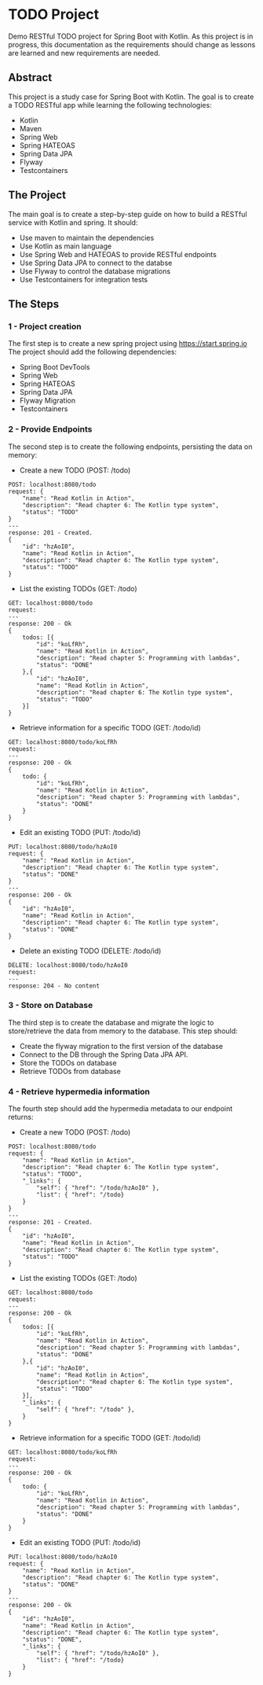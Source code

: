 # TODO Project

Demo RESTful TODO project for Spring Boot with Kotlin.
As this project is in progress, this documentation as the requirements should 
change as lessons are learned and new requirements are needed.

## Abstract
This project is a study case for Spring Boot with Kotlin.
The goal is to create a TODO RESTful app while learning the following technologies:
- Kotlin
- Maven
- Spring Web
- Spring HATEOAS
- Spring Data JPA
- Flyway
- Testcontainers

## The Project
The main goal is to create a step-by-step guide on how to build a RESTful service 
with Kotlin and spring.
It should:
- Use maven to maintain the dependencies
- Use Kotlin as main language
- Use Spring Web and HATEOAS to provide RESTful endpoints
- Use Spring Data JPA to connect to the databse
- Use Flyway to control the database migrations
- Use Testcontainers for integration tests

## The Steps
### 1 - Project creation
The first step is to create a new spring project using https://start.spring.io
The project should add the following dependencies:
- Spring Boot DevTools
- Spring Web
- Spring HATEOAS
- Spring Data JPA
- Flyway Migration
- Testcontainers

### 2 - Provide Endpoints
The second step is to create the following endpoints, persisting the data on memory:
- Create a new TODO (POST: /todo)
```
POST: localhost:8080/todo
request: {
    "name": "Read Kotlin in Action",
    "description": "Read chapter 6: The Kotlin type system",
    "status": "TODO"
}
---
response: 201 - Created.
{
    "id": "hzAoI0",
    "name": "Read Kotlin in Action",
    "description": "Read chapter 6: The Kotlin type system",
    "status": "TODO"
}
```
- List the existing TODOs (GET: /todo)
```
GET: localhost:8080/todo
request: 
---
response: 200 - Ok
{
    todos: [{
        "id": "koLfRh",
        "name": "Read Kotlin in Action",
        "description": "Read chapter 5: Programming with lambdas",
        "status": "DONE"
    },{
        "id": "hzAoI0",
        "name": "Read Kotlin in Action",
        "description": "Read chapter 6: The Kotlin type system",
        "status": "TODO"
    }]
}
```
- Retrieve information for a specific TODO (GET: /todo/id)
```
GET: localhost:8080/todo/koLfRh
request: 
---
response: 200 - Ok
{
    todo: {
        "id": "koLfRh",
        "name": "Read Kotlin in Action",
        "description": "Read chapter 5: Programming with lambdas",
        "status": "DONE"
    }
}
```
- Edit an existing TODO (PUT: /todo/id)
```
PUT: localhost:8080/todo/hzAoI0
request: {
    "name": "Read Kotlin in Action",
    "description": "Read chapter 6: The Kotlin type system",
    "status": "DONE"
}
---
response: 200 - Ok
{
    "id": "hzAoI0",
    "name": "Read Kotlin in Action",
    "description": "Read chapter 6: The Kotlin type system",
    "status": "DONE"
}
```
- Delete an existing TODO (DELETE: /todo/id)
```
DELETE: localhost:8080/todo/hzAoI0
request: 
---
response: 204 - No content
```

### 3 - Store on Database
The third step is to create the database and migrate the logic to store/retrieve 
the data from memory to the database. This step should:
- Create the flyway migration to the first version of the database
- Connect to the DB through the Spring Data JPA API.
- Store the TODOs on database
- Retrieve TODOs from database

### 4 - Retrieve hypermedia information
The fourth step should add the hypermedia metadata to our endpoint returns:
- Create a new TODO (POST: /todo)
```
POST: localhost:8080/todo
request: {
    "name": "Read Kotlin in Action",
    "description": "Read chapter 6: The Kotlin type system",
    "status": "TODO",
    "_links": {
        "self": { "href": "/todo/hzAoI0" },
        "list": { "href": "/todo}
    }
}
---
response: 201 - Created.
{
    "id": "hzAoI0",
    "name": "Read Kotlin in Action",
    "description": "Read chapter 6: The Kotlin type system",
    "status": "TODO"
}
```
- List the existing TODOs (GET: /todo)
```
GET: localhost:8080/todo
request: 
---
response: 200 - Ok
{
    todos: [{
        "id": "koLfRh",
        "name": "Read Kotlin in Action",
        "description": "Read chapter 5: Programming with lambdas",
        "status": "DONE"
    },{
        "id": "hzAoI0",
        "name": "Read Kotlin in Action",
        "description": "Read chapter 6: The Kotlin type system",
        "status": "TODO"
    }],
    "_links": {
        "self": { "href": "/todo" },
    }
}
```
- Retrieve information for a specific TODO (GET: /todo/id)
```
GET: localhost:8080/todo/koLfRh
request: 
---
response: 200 - Ok
{
    todo: {
        "id": "koLfRh",
        "name": "Read Kotlin in Action",
        "description": "Read chapter 5: Programming with lambdas",
        "status": "DONE"
    }
}
```
- Edit an existing TODO (PUT: /todo/id)
```
PUT: localhost:8080/todo/hzAoI0
request: {
    "name": "Read Kotlin in Action",
    "description": "Read chapter 6: The Kotlin type system",
    "status": "DONE"
}
---
response: 200 - Ok
{
    "id": "hzAoI0",
    "name": "Read Kotlin in Action",
    "description": "Read chapter 6: The Kotlin type system",
    "status": "DONE",
    "_links": {
        "self": { "href": "/todo/hzAoI0" },
        "list": { "href": "/todo}
    }
}
```